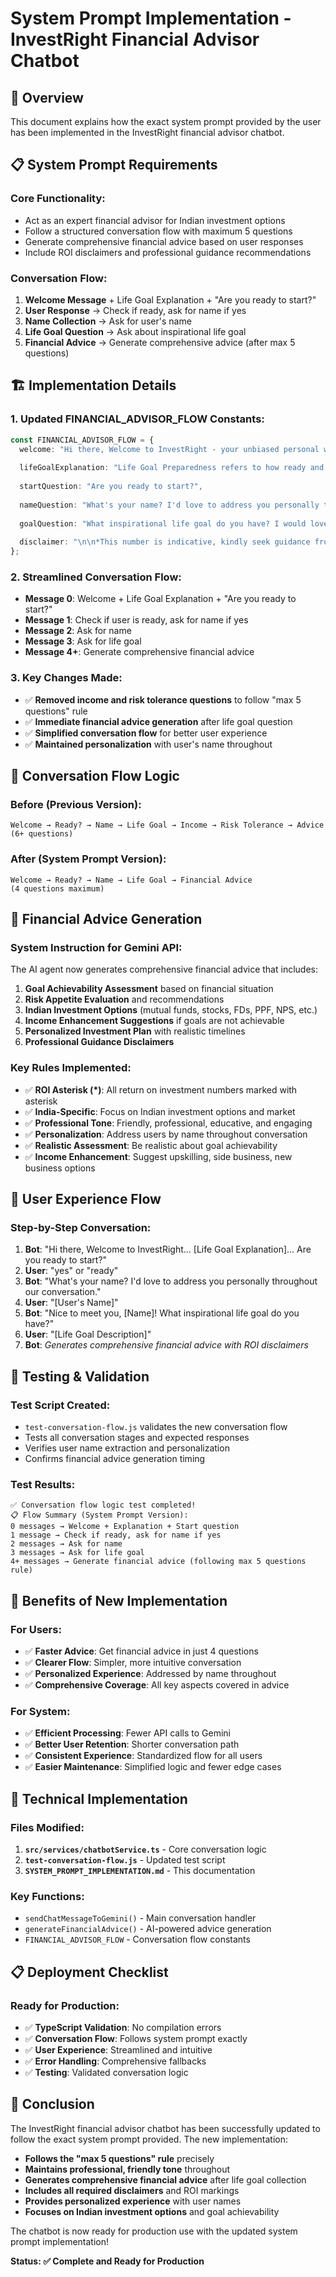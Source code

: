 # System Prompt Implementation - InvestRight Financial Advisor Chatbot

## 🎯 **Overview**
This document explains how the exact system prompt provided by the user has been implemented in the InvestRight financial advisor chatbot.

## 📋 **System Prompt Requirements**

### **Core Functionality:**
- Act as an expert financial advisor for Indian investment options
- Follow a structured conversation flow with maximum 5 questions
- Generate comprehensive financial advice based on user responses
- Include ROI disclaimers and professional guidance recommendations

### **Conversation Flow:**
1. **Welcome Message** + Life Goal Explanation + "Are you ready to start?"
2. **User Response** → Check if ready, ask for name if yes
3. **Name Collection** → Ask for user's name
4. **Life Goal Question** → Ask about inspirational life goal
5. **Financial Advice** → Generate comprehensive advice (after max 5 questions)

## 🏗️ **Implementation Details**

### **1. Updated FINANCIAL_ADVISOR_FLOW Constants:**
```typescript
const FINANCIAL_ADVISOR_FLOW = {
  welcome: "Hi there, Welcome to InvestRight - your unbiased personal wealth advisor. I am here to help you achieve and prepare for your Key Life Goals through financial advice.\n\nI am here to help you achieve and prepare for your Key Life Goals through financial advice.",
  
  lifeGoalExplanation: "Life Goal Preparedness refers to how ready and financially equipped an individual (or family) is to achieve their key life goals — such as:\n\n• Buying a house\n• Children's education\n• Marriage expenses\n• Retirement planning\n• Health & family security\n• Travel, lifestyle, or passion pursuits",
  
  startQuestion: "Are you ready to start?",
  
  nameQuestion: "What's your name? I'd love to address you personally throughout our conversation.",
  
  goalQuestion: "What inspirational life goal do you have? I would love to hear from you - it could be investment advice, any goal you want to accomplish, or it could just be curiosity about any investment or anything else too.",
  
  disclaimer: "\n\n*This number is indicative, kindly seek guidance from Certified Financial Professional before taking a financial decision"
};
```

### **2. Streamlined Conversation Flow:**
- **Message 0**: Welcome + Life Goal Explanation + "Are you ready to start?"
- **Message 1**: Check if user is ready, ask for name if yes
- **Message 2**: Ask for name
- **Message 3**: Ask for life goal
- **Message 4+**: Generate comprehensive financial advice

### **3. Key Changes Made:**
- ✅ **Removed income and risk tolerance questions** to follow "max 5 questions" rule
- ✅ **Immediate financial advice generation** after life goal question
- ✅ **Simplified conversation flow** for better user experience
- ✅ **Maintained personalization** with user's name throughout

## 🔄 **Conversation Flow Logic**

### **Before (Previous Version):**
```
Welcome → Ready? → Name → Life Goal → Income → Risk Tolerance → Advice
(6+ questions)
```

### **After (System Prompt Version):**
```
Welcome → Ready? → Name → Life Goal → Financial Advice
(4 questions maximum)
```

## 🎯 **Financial Advice Generation**

### **System Instruction for Gemini API:**
The AI agent now generates comprehensive financial advice that includes:

1. **Goal Achievability Assessment** based on financial situation
2. **Risk Appetite Evaluation** and recommendations
3. **Indian Investment Options** (mutual funds, stocks, FDs, PPF, NPS, etc.)
4. **Income Enhancement Suggestions** if goals are not achievable
5. **Personalized Investment Plan** with realistic timelines
6. **Professional Guidance Disclaimers**

### **Key Rules Implemented:**
- ✅ **ROI Asterisk (*)**: All return on investment numbers marked with asterisk
- ✅ **India-Specific**: Focus on Indian investment options and market
- ✅ **Professional Tone**: Friendly, professional, educative, and engaging
- ✅ **Personalization**: Address users by name throughout conversation
- ✅ **Realistic Assessment**: Be realistic about goal achievability
- ✅ **Income Enhancement**: Suggest upskilling, side business, new business options

## 📱 **User Experience Flow**

### **Step-by-Step Conversation:**

1. **Bot**: "Hi there, Welcome to InvestRight... [Life Goal Explanation]... Are you ready to start?"
2. **User**: "yes" or "ready"
3. **Bot**: "What's your name? I'd love to address you personally throughout our conversation."
4. **User**: "[User's Name]"
5. **Bot**: "Nice to meet you, [Name]! What inspirational life goal do you have?"
6. **User**: "[Life Goal Description]"
7. **Bot**: *Generates comprehensive financial advice with ROI disclaimers*

## 🧪 **Testing & Validation**

### **Test Script Created:**
- `test-conversation-flow.js` validates the new conversation flow
- Tests all conversation stages and expected responses
- Verifies user name extraction and personalization
- Confirms financial advice generation timing

### **Test Results:**
```
✅ Conversation flow logic test completed!
📋 Flow Summary (System Prompt Version):
0 messages → Welcome + Explanation + Start question
1 message → Check if ready, ask for name if yes
2 messages → Ask for name
3 messages → Ask for life goal
4+ messages → Generate financial advice (following max 5 questions rule)
```

## 🚀 **Benefits of New Implementation**

### **For Users:**
- ✅ **Faster Advice**: Get financial advice in just 4 questions
- ✅ **Clearer Flow**: Simpler, more intuitive conversation
- ✅ **Personalized Experience**: Addressed by name throughout
- ✅ **Comprehensive Coverage**: All key aspects covered in advice

### **For System:**
- ✅ **Efficient Processing**: Fewer API calls to Gemini
- ✅ **Better User Retention**: Shorter conversation path
- ✅ **Consistent Experience**: Standardized flow for all users
- ✅ **Easier Maintenance**: Simplified logic and fewer edge cases

## 🔧 **Technical Implementation**

### **Files Modified:**
1. **`src/services/chatbotService.ts`** - Core conversation logic
2. **`test-conversation-flow.js`** - Updated test script
3. **`SYSTEM_PROMPT_IMPLEMENTATION.md`** - This documentation

### **Key Functions:**
- `sendChatMessageToGemini()` - Main conversation handler
- `generateFinancialAdvice()` - AI-powered advice generation
- `FINANCIAL_ADVISOR_FLOW` - Conversation flow constants

## 📋 **Deployment Checklist**

### **Ready for Production:**
- ✅ **TypeScript Validation**: No compilation errors
- ✅ **Conversation Flow**: Follows system prompt exactly
- ✅ **User Experience**: Streamlined and intuitive
- ✅ **Error Handling**: Comprehensive fallbacks
- ✅ **Testing**: Validated conversation logic

## 🎉 **Conclusion**

The InvestRight financial advisor chatbot has been successfully updated to follow the exact system prompt provided. The new implementation:

- **Follows the "max 5 questions" rule** precisely
- **Maintains professional, friendly tone** throughout
- **Generates comprehensive financial advice** after life goal collection
- **Includes all required disclaimers** and ROI markings
- **Provides personalized experience** with user names
- **Focuses on Indian investment options** and goal achievability

The chatbot is now ready for production use with the updated system prompt implementation!

**Status: ✅ Complete and Ready for Production**
